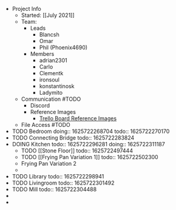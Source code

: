 - Project Info
	- Started: [[July 2021]]
	- Team:
		- Leads
			- Blancsh
			- Omar
			- Phil (Phoenix4690)
		- Members
			- adrian2301
			- Carlo
			- Clementk
			- ironsoul
			- konstantinosk
			- Ladymito
	- Communication #TODO
		- Discord
		- Reference Images
			- [Trello Board Reference Images](https://trello.com/b/udomdHs5/collab2021-house-interior-workboard)
	- File Access #TODO
- TODO Bedroom
  doing:: 1625722268704
  todo:: 1625722270170
- TODO Connecting Bridge
  todo:: 1625722283824
- DOING Kitchen
  todo:: 1625722296281
  doing:: 1625722311187
	- TODO [[Stone Floor]]
	  todo:: 1625722497444
	- TODO [[Frying Pan Variation 1]]
	  todo:: 1625722502300
	- Frying Pan Variation 2
	-
- TODO Library
  todo:: 1625722298941
- TODO Livingroom
  todo:: 1625722301492
- TODO Mill
  todo:: 1625722304488
-
-